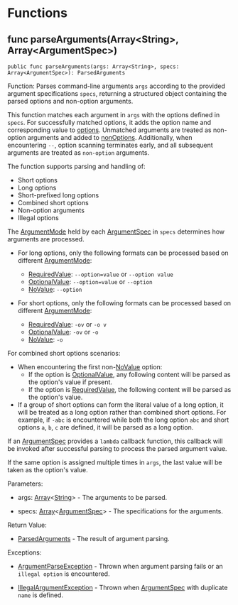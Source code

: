 # Functions

## func parseArguments(Array\<String>, Array\<ArgumentSpec>)

```cangjie
public func parseArguments(args: Array<String>, specs: Array<ArgumentSpec>): ParsedArguments
```

Function: Parses command-line arguments `args` according to the provided argument specifications `specs`, returning a structured object containing the parsed options and non-option arguments.

This function matches each argument in `args` with the options defined in `specs`. For successfully matched options, it adds the option name and corresponding value to [options](./argopt_package_struct.md#prop-options). Unmatched arguments are treated as non-option arguments and added to [nonOptions](./argopt_package_struct.md#prop-nonoptions). Additionally, when encountering `--`, option scanning terminates early, and all subsequent arguments are treated as `non-option` arguments.

The function supports parsing and handling of:
- Short options
- Long options
- Short-prefixed long options
- Combined short options
- Non-option arguments
- Illegal options

The [ArgumentMode](./argopt_package_enums.md#enum-argumentmode) held by each [ArgumentSpec](./argopt_package_enums.md#enum-argumentspec) in `specs` determines how arguments are processed.

- For long options, only the following formats can be processed based on different [ArgumentMode](./argopt_package_enums.md#enum-argumentmode):
    - [RequiredValue](./argopt_package_enums.md#requiredvalue): `--option=value` or `--option value`
    - [OptionalValue](./argopt_package_enums.md#optionalvalue): `--option=value` or `--option`
    - [NoValue](./argopt_package_enums.md#novalue): `--option`

- For short options, only the following formats can be processed based on different [ArgumentMode](./argopt_package_enums.md#enum-argumentmode):
    - [RequiredValue](./argopt_package_enums.md#requiredvalue): `-ov` or `-o v`
    - [OptionalValue](./argopt_package_enums.md#optionalvalue): `-ov` or `-o`
    - [NoValue](./argopt_package_enums.md#novalue): `-o`

For combined short options scenarios:

- When encountering the first non-[NoValue](./argopt_package_enums.md#novalue) option:
    - If the option is [OptionalValue](./argopt_package_enums.md#optionalvalue), any following content will be parsed as the option's value if present.
    - If the option is [RequiredValue](./argopt_package_enums.md#requiredvalue), the following content will be parsed as the option's value.
- If a group of short options can form the literal value of a long option, it will be treated as a long option rather than combined short options. For example, if `-abc` is encountered while both the long option `abc` and short options `a`, `b`, `c` are defined, it will be parsed as a long option.

If an [ArgumentSpec](./argopt_package_enums.md#enum-argumentspec) provides a `lambda` callback function, this callback will be invoked after successful parsing to process the parsed argument value.

If the same option is assigned multiple times in `args`, the last value will be taken as the option's value.

Parameters:

- args: [Array](../../core/core_package_api/core_package_structs.md#struct-arrayt)\<[String](../../core/core_package_api/core_package_structs.md#struct-string)> - The arguments to be parsed.

- specs: [Array](../../core/core_package_api/core_package_structs.md#struct-arrayt)\<[ArgumentSpec](./argopt_package_enums.md#enum-argumentspec)> - The specifications for the arguments.

Return Value:

- [ParsedArguments](./argopt_package_struct.md#struct-parsedarguments) - The result of argument parsing.

Exceptions:

- [ArgumentParseException](./argopt_package_exception.md#class-argumentparseexception) - Thrown when argument parsing fails or an `illegal option` is encountered.

- [IllegalArgumentException](../../../std_en/core/core_package_api/core_package_exceptions.md#class-illegalargumentexception) - Thrown when [ArgumentSpec](./argopt_package_enums.md#enum-argumentspec) with duplicate `name` is defined.